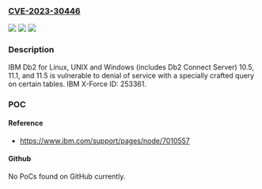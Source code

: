 ### [CVE-2023-30446](https://cve.mitre.org/cgi-bin/cvename.cgi?name=CVE-2023-30446)
![](https://img.shields.io/static/v1?label=Product&message=DB2%20for%20Linux%2C%20UNIX%20and%20Windows&color=blue)
![](https://img.shields.io/static/v1?label=Version&message=10.5%2C%2011.1%2C%2011.5%20&color=brightgreen)
![](https://img.shields.io/static/v1?label=Vulnerability&message=CWE-20%20Improper%20Input%20Validation&color=brightgreen)

### Description

IBM Db2 for Linux, UNIX and Windows (includes Db2 Connect Server) 10.5, 11.1, and 11.5 is vulnerable to denial of service with a specially crafted query on certain tables.  IBM X-Force ID:  253361.

### POC

#### Reference
- https://www.ibm.com/support/pages/node/7010557

#### Github
No PoCs found on GitHub currently.

